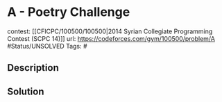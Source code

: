 # A - Poetry Challenge

contest: [[CFICPC/100500/100500|2014 Syrian Collegiate Programming Contest (SCPC 14)]]
url: https://codeforces.com/gym/100500/problem/A
#Status/UNSOLVED
Tags: #

## Description

## Solution

